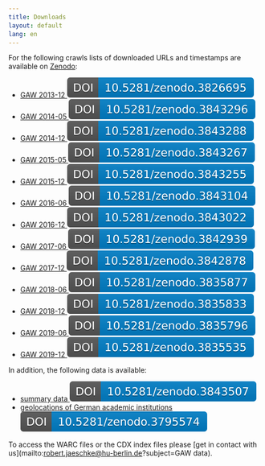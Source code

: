```yaml
---
title: Downloads
layout: default
lang: en
---
```


For the following crawls lists of downloaded URLs and timestamps are
available on [Zenodo](https://zenodo.org/communities/regio):

- [GAW 2013-12 ![GAW 2013-12](/assets/images/zenodo/zenodo.3826695.svg)](https://doi.org/10.5281/zenodo.3826695)
- [GAW 2014-05 ![GAW 2014-05](/assets/images/zenodo/zenodo.3843296.svg)](https://doi.org/10.5281/zenodo.3843296)
- [GAW 2014-12 ![GAW 2014-12](/assets/images/zenodo/zenodo.3843288.svg)](https://doi.org/10.5281/zenodo.3843288)
- [GAW 2015-05 ![GAW 2015-05](/assets/images/zenodo/zenodo.3843267.svg)](https://doi.org/10.5281/zenodo.3843267)
- [GAW 2015-12 ![GAW 2015-12](/assets/images/zenodo/zenodo.3843255.svg)](https://doi.org/10.5281/zenodo.3843255)
- [GAW 2016-06 ![GAW 2016-06](/assets/images/zenodo/zenodo.3843104.svg)](https://doi.org/10.5281/zenodo.3843104)
- [GAW 2016-12 ![GAW 2016-12](/assets/images/zenodo/zenodo.3843022.svg)](https://doi.org/10.5281/zenodo.3843022)
- [GAW 2017-06 ![GAW 2017-06](/assets/images/zenodo/zenodo.3842939.svg)](https://doi.org/10.5281/zenodo.3842939)
- [GAW 2017-12 ![GAW 2017-12](/assets/images/zenodo/zenodo.3842878.svg)](https://doi.org/10.5281/zenodo.3842878)
- [GAW 2018-06 ![GAW 2018-06](/assets/images/zenodo/zenodo.3835877.svg)](https://doi.org/10.5281/zenodo.3835877)
- [GAW 2018-12 ![GAW 2018-12](/assets/images/zenodo/zenodo.3835833.svg)](https://doi.org/10.5281/zenodo.3835833)
- [GAW 2019-06 ![GAW 2019-06](/assets/images/zenodo/zenodo.3835796.svg)](https://doi.org/10.5281/zenodo.3835796)
- [GAW 2019-12 ![GAW 2019-12](/assets/images/zenodo/zenodo.3835535.svg)](https://doi.org/10.5281/zenodo.3835535)

In addition, the following data is available:
- [summary data ![Zenodo DOI](/assets/images/zenodo/zenodo.3843507.svg)](https://doi.org/10.5281/zenodo.3843507)
- [geolocations of German academic institutions ![Zenodo DOI](/assets/images/zenodo/zenodo.3795574.svg)](https://doi.org/10.5281/zenodo.3795574)


To access the WARC files or the CDX index files please [get in contact
with us](mailto:robert.jaeschke@hu-berlin.de?subject=GAW data).
